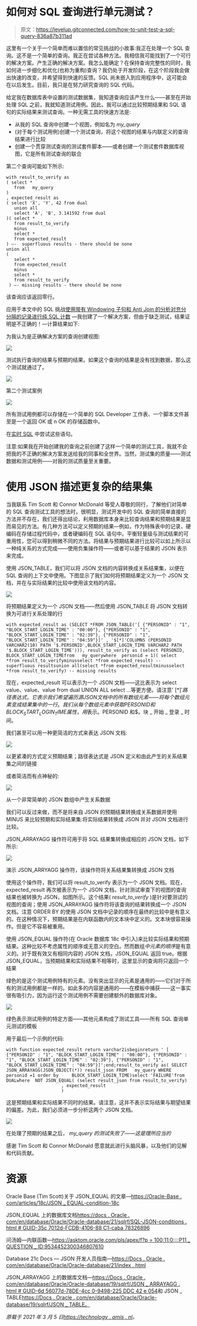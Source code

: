 # 如何对 SQL 查询进行单元测试？

> 原文：<https://levelup.gitconnected.com/how-to-unit-test-a-sql-query-836a87b311ad>

这里有一个关于一个简单而难以置信的常见挑战的小故事:我正在处理一个 SQL 查询。这不是一个简单的查询。我正在尝试各种方法。我相信我可能找到了一个可行的解决方案。产生正确的解决方案。我怎么能确定？在保持查询完整性的同时，我如何进一步细化和优化(也称为重构)查询？我仍处于开发阶段，在这个阶段我会做出快速的改变，并希望得到快速的反馈。SQL 尚未嵌入到应用程序中，这可能会在以后发生。目前，我只是在努力研究查询的 SQL 代码。

给定我在数据库表中设置的测试数据集，我知道查询应该产生什么——甚至在开始处理 SQL 之前，我就知道测试用例。因此，我可以通过比较预期结果和 SQL 语句的实际结果来测试查询。一种无需工具的快速方法是:

*   从我的 SQL 查询中创建一个视图，例如名为 *my_query*
*   (对于每个测试用例)创建一个测试查询，将这个视图的结果与内联定义的查询结果进行比较
*   创建一个贯穿测试查询的测试套件脚本——或者创建一个测试套件数据库视图，它是所有测试查询的联合

第二个查询可能如下所示:

```
with result_to_verify as
( select *
   from   my_query
)
, expected_result as
( select 'X', 'Y', 42 from dual
   union all
   select 'A', 'B', 3.141592 from dual
)( select *  
   from result_to_verify  
   minus  
   select *  
   from expected_result  
) —-  superfluous results - there should be none
union all  
(
   select *  
   from expected_result  
   minus  
   select *  
   from result_to_verify  
 ) —- missing results - there should be none
```

该查询应该返回零行。

应用于本文中的 SQL 挑战[使用带有 Windowing 子句和 Anti Join 的分析对充分分隔的记录进行纯 SQL 计数](https://technology.amis.nl/languages/sql-database/sql-only-counting-records-sufficiently-spaced-apart-using-analytics-with-windowing-clause-and-anti-join/) —我创建了一个解决方案，但由于缺乏测试，结果证明是不正确的！—计算结果如下:

为我认为是正确解决方案的查询创建视图:

![](img/3c9198423975b41e02c0994ed4839220.png)

测试执行查询的结果与预期的结果。如果这个查询的结果是没有找到数据，那么这个测试就通过了。

![](img/f1e2df2be9698666e79ab72e15060750.png)

第二个测试案例

![](img/0f23e4b9b90e5c357dbbbebd206d9689.png)

所有测试用例都可以存储在一个简单的 SQL Developer 工作表、一个脚本文件甚至是一个返回 OK 或 n OK 的存储函数中。

在[实时 SQL](https://livesql.oracle.com/apex/livesql/s/lgn4yxxx2z8o7enfvup2rgkcc) 中尝试这些语句。

注意:如果我在开始创建我的查询之前创建了这样一个简单的测试工具，我就不会把我的不正确的解决方案发送给我的同事和全世界。当然，测试集的质量——测试数据和测试用例——对我的测试质量至关重要。

# 使用 JSON 描述更复杂的结果集

当我联系 Tim Scott 和 Connor McDonald 等受人尊敬的同行，了解他们对简单的 SQL 查询测试工具的想法时，很明显，测试开发中的 SQL 查询的简单直接的方法并不存在，我们还得出结论，利用数据库本身来比较查询结果和预期结果是显而易见的方法。有几种方法可以定义预期的结果—例如，作为特殊表中的记录，硬编码在存储过程代码中，或者硬编码在 SQL 语句中。平衡轻量级与测试结果的可重用性，您可以得到稍微不同的方法。将结果与预期结果进行比较可以如上所示以一种纯关系的方式完成——使用负集操作符——或者可以基于结果的 JSON 表示来完成。

使用 JSON_TABLE，我们可以将 JSON 文档的内容转换成关系结果集，以便在 SQL 查询的上下文中使用。下图显示了我们如何将预期结果定义为一个 JSON 文档，并在与实际结果的比较中使用该文档的内容。

![](img/3cb498a4b271b8a5b54660ee305e9f4c.png)

将预期结果定义为一个 JSON 文档——然后使用 JSON_TABLE 将 JSON 文档转换为可进行关系处理的行

```
with expected_result as (SELECT *FROM JSON_TABLE('[ {"PERSONID" : "1", "BLOCK_START_LOGIN_TIME" : "00:00"}, {"PERSONID" : "1", "BLOCK_START_LOGIN_TIME" : "02:39"}, {"PERSONID" : "1", "BLOCK_START_LOGIN_TIME" : "04:59"}]' , '$[*]'COLUMNS (PERSONID VARCHAR2(10) PATH '$.PERSONID',BLOCK_START_LOGIN_TIME VARCHAR2 PATH '$.BLOCK_START_LOGIN_TIME'))), result_to_verify as (select PERSONID,      BLOCK_START_LOGIN_TIMEfrom   my_querywhere  personid = 1)( select *from result_to_verifyminusselect *from expected_result) -- superfluous resultsunion all(select *from expected_resultminusselect *from result_to_verify) -- missing results
```

现在，expected_result 可以表示为一个 JSON 文档——这比表示为 select value、value、value from dual UNION ALL select …等更方便。请注意' $[*]'路径表达式，它表示我们希望遍历源 JSON 文档中的所有数组元素——将每个数组元素变成结果集中的一行。我们从每个数组元素中获取 PERSONID 和 BLOCK_START_LOGIN_TIME 属性，用$表示。PERSONID 和$。块 _ 开始 _ 登录 _ 时间。

我们甚至可以用一种更简洁的方式来表达 JSON 文档:

![](img/d1e1d141ae38d7cf6b5abc0cced7e51a.png)

以更紧凑的方式定义预期结果；路径表达式是 JSON 定义和由此产生的关系结果集之间的链接

或者简洁而有点神秘的:

![](img/cd2a5a12a66dcbed15b2c4a5fde61135.png)

从一个非常简单的 JSON 数组中产生关系数据

我们可以反过来做，而不是将来自 JSON 的预期结果转换成关系数据并使用 MINUS 来比较预期和实际结果集:将实际结果转换成 JSON 并对 JSON 文档进行比较。

JSON_ARRAYAGG 操作符可用于将 SQL 结果集转换成相应的 JSON 文档，如下所示:

![](img/3099df1f413b1f0581b0de52acec22b7.png)

演示 JSON_ARRYAGG 操作符，该操作符将关系结果集转换成 JSON 文档

使用这个操作符，我们可以将 result_to_verify 表示为一个 JSON 文档。现在，expected_result 再次被表示为一个 JSON 文档，针对测试审查下的视图的查询结果也被转换为 JSON，如图所示。这个结果( *result_to_verify* )是针对要测试的视图的查询；使用 JSON_ARRAYAGG 操作符将该查询的结果转换成一个 JSON 文档。注意 ORDER BY 的使用 JSON 文档中记录的顺序在最终的比较中是有意义的。在这种情况下，预期结果是在内联函数内的文本块中定义的。文本块很容易操作。但是它不容易被重用。

使用 JSON_EQUAL 操作符(在 Oracle 数据库 18c 中引入)来比较实际结果和预期结果。这种比较不考虑属性的顺序或无意义的空白。然而数组*中元素的顺序*是有意义的。对于既有效又有相同内容的 JSON 文档，JSON_EQUAL 返回 true。根据 JSON_EQUAL，当预期结果和实际结果不相等时，这里显示的查询将只返回一个结果

绿色的是这个测试用例特有的元素。没有突出显示的元素是通用的——它们对于所有的测试用例都是一样的。如此多的内容是通用的——在模板中捕获——这一事实很有吸引力，因为运行这个测试用例不需要创建额外的数据库对象。

![](img/88b894321efbeaccfab94b7b4410d3c0.png)

绿色表示测试用例的特定方面——其他元素构成了测试工具——所有 SQL 查询单元测试的模板

用于最后一个示例的代码:

```
with function expected_result return varchar2isbeginreturn ' [ {"PERSONID" : "1", "BLOCK_START_LOGIN_TIME" : "00:00"}, {"PERSONID" : "1", "BLOCK_START_LOGIN_TIME" : "02:39"}, {"PERSONID" : "1", "BLOCK_START_LOGIN_TIME" : "04:59"}]';end;result_to_verify as( SELECT JSON_ARRAYAGG(JSON_OBJECT(*)) result_json FROM   my_query WHERE  personid =1 order by     BLOCK_START_LOGIN_TIME)select 'FAILURE'from   DUALwhere  NOT JSON_EQUAL( (select result_json from result_to_verify)
                     , expected_result 
                     )
```

这是预期结果和实际结果不同时的结果。请注意，这并不表示实际结果与期望结果的偏差。为此，我们必须进一步分析这两个 JSON 文档。

![](img/6d3251a2f8be8b4c450f613195cf0cf8.png)

在处理了预期的结果之后， *my_query 的测试失败了——这是理所应当的*

感谢 Tim Scott 和 Connor McDonald 愿意就此进行头脑风暴，以及他们的见解和代码贡献。

# 资源

Oracle Base (Tim Scott)关于 JSON_EQUAL 的文章—[https://Oracle-Base . com/articles/18c/JSON _ EQUAL-condition-18c](https://oracle-base.com/articles/18c/json_equal-condition-18c)

JSON_EQUAL 上的数据库文档[https://docs . Oracle . com/en/database/Oracle/Oracle-database/21/sqlrf/SQL-JSON-conditions . html # GUID-35c 7012d-FCDB-4106-88 C1-caba 78326896](https://docs.oracle.com/en/database/oracle/oracle-database/21/sqlrf/SQL-JSON-Conditions.html#GUID-35C7012D-FCDB-4106-88C1-CABA78326896)

问汤姆—内联函数—[https://asktom.oracle.com/pls/apex/f?p = 100:11:0::::P11 _ QUESTION _ ID:9534452300346807610](https://asktom.oracle.com/pls/apex/f?p=100:11:0::::P11_QUESTION_ID:9534452300346807610)

Database 21c Docs — JSON 开发人员指南—[https://Docs . Oracle . com/en/database/Oracle/Oracle-database/21/index . html](https://docs.oracle.com/en/database/oracle/oracle-database/21/index.html)

JSON_ARRAYAGG 上的数据库文档—[https://Docs . Oracle . com/en/database/Oracle/Oracle-database/19/sqlrf/JSON _ ARRAYAGG . html # GUID-6d 56077d-78DE-4cc 0-9498-225 DDC 42 e 054](https://docs.oracle.com/en/database/oracle/oracle-database/19/sqlrf/JSON_ARRAYAGG.html#GUID-6D56077D-78DE-4CC0-9498-225DDC42E054)和 JSON _ TABLE[https://Docs . Oracle . com/en/database/Oracle/Oracle-database/19/sqlrf/JSON _ TABLE。](https://docs.oracle.com/en/database/oracle/oracle-database/19/sqlrf/JSON_TABLE.html#GUID-3C8E63B5-0B94-4E86-A2D3-3D4831B67C62)

*原载于 2021 年 3 月 5 日*[*https://technology . amis . nl*](https://technology.amis.nl/database/how-unit-test-a-sql-query/)*。*